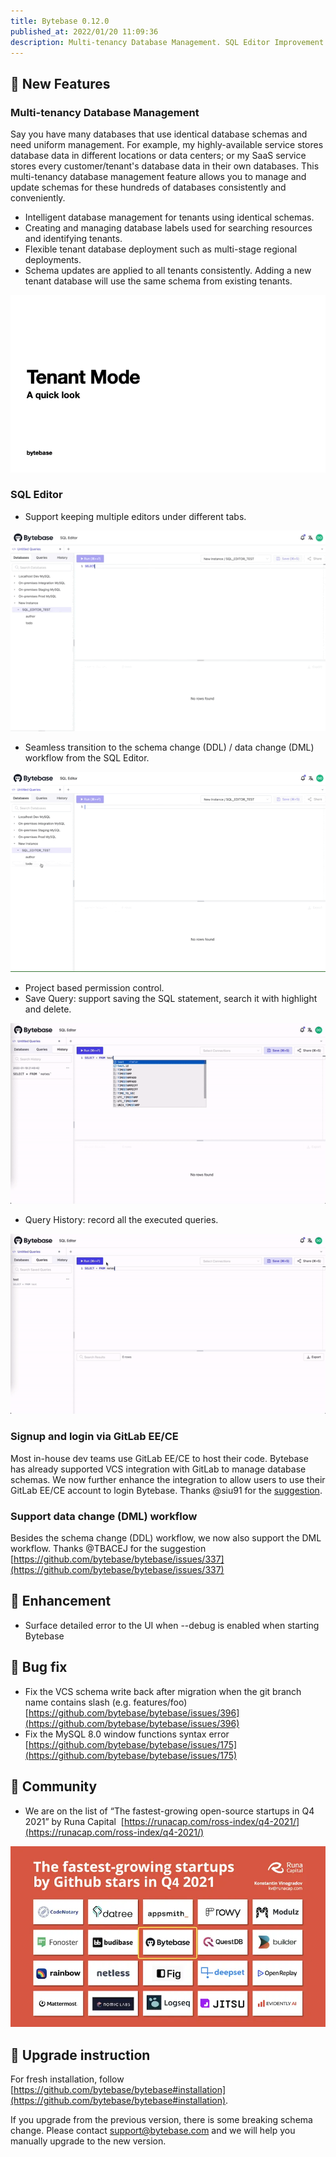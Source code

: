 ```yaml
---
title: Bytebase 0.12.0
published_at: 2022/01/20 11:09:36
description: Multi-tenancy Database Management. SQL Editor Improvement. Signup and login via GitLab EE/CE. DML workflow
---
```


## 🚀 New Features

### Multi-tenancy Database Management

Say you have many databases that use identical database schemas and need uniform management. For example, my highly-available service stores database data in different locations or data centers; or my SaaS service stores every customer/tenant's database data in their own databases. This multi-tenancy database management feature allows you to manage and update schemas for these hundreds of databases consistently and conveniently.

- Intelligent database management for tenants using identical schemas.
- Creating and managing database labels used for searching resources and identifying tenants.
- Flexible tenant database deployment such as multi-stage regional deployments.
- Schema updates are applied to all tenants consistently. Adding a new tenant database will use the same schema from existing tenants.

![_](/static/changelog/0.12.0/tenant-mode.gif)

### SQL Editor

- Support keeping multiple editors under different tabs.

![_](/static/changelog/0.12.0/sql-editor-tab.gif)

- Seamless transition to the schema change (DDL) / data change (DML) workflow from the SQL Editor.

![_](/static/changelog/0.12.0/sql-editor-workflow.gif)

- Project based permission control.
- Save Query: support saving the SQL statement, search it with highlight and delete.

![_](/static/changelog/0.12.0/sql-editor-saved-query.gif)

- Query History: record all the executed queries.

![_](/static/changelog/0.12.0/sql-editor-query-history.gif)

### Signup and login via GitLab EE/CE

Most in-house dev teams use GitLab EE/CE to host their code. Bytebase has already supported VCS integration with GitLab to manage database schemas. We now further enhance the integration to allow users to use their GitLab EE/CE account to login Bytebase. Thanks @siu91 for the [suggestion](https://github.com/bytebase/bytebase/issues/27).

### Support data change (DML) workflow

Besides the schema change (DDL) workflow, we now also support the DML workflow. Thanks @TBACEJ for the suggestion [https://github.com/bytebase/bytebase/issues/337](https://github.com/bytebase/bytebase/issues/337)

## 🎄 Enhancement

- Surface detailed error to the UI when --debug is enabled when starting Bytebase

## 🐞 Bug fix

- Fix the VCS schema write back after migration when the git branch name contains slash (e.g. features/foo) [https://github.com/bytebase/bytebase/issues/396](https://github.com/bytebase/bytebase/issues/396)
- Fix the MySQL 8.0 window functions syntax error [https://github.com/bytebase/bytebase/issues/175](https://github.com/bytebase/bytebase/issues/175)

## 🎠 Community

- We are on the list of “The fastest-growing open-source startups in Q4 2021” by Runa Capital  [https://runacap.com/ross-index/q4-2021/](https://runacap.com/ross-index/q4-2021/)

![_](/static/changelog/0.12.0/runa-capital.webp)

## 📕 Upgrade instruction

For fresh installation, follow [https://github.com/bytebase/bytebase#installation](https://github.com/bytebase/bytebase#installation).

If you upgrade from the previous version, there is some breaking schema change. Please contact support@bytebase.com and we will help you manually upgrade to the new version.
